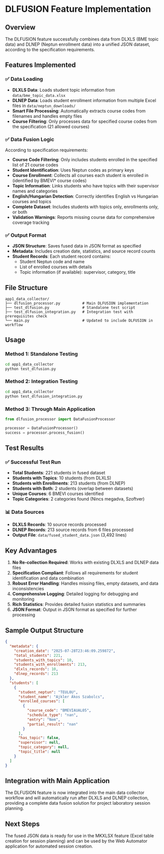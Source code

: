 # DLFUSION Feature Implementation

## Overview

The DLFUSION feature successfully combines data from DLXLS (BME topic data) and DLNEP (Neptun enrollment data) into a unified JSON dataset, according to the specification requirements.

## Features Implemented

### ✅ Data Loading
- **DLXLS Data**: Loads student topic information from `data/bme_topic_data.xlsx`
- **DLNEP Data**: Loads student enrollment information from multiple Excel files in `data/neptun_downloads/`
- **Smart File Processing**: Automatically extracts course codes from filenames and handles empty files
- **Course Filtering**: Only processes data for specified course codes from the specification (21 allowed courses)

### ✅ Data Fusion Logic
According to specification requirements:
- **Course Code Filtering**: Only includes students enrolled in the specified list of 21 course codes
- **Student Identification**: Uses Neptun codes as primary keys
- **Course Enrollment**: Collects all courses each student is enrolled in (identified by BMEVI* course codes)
- **Topic Information**: Links students who have topics with their supervisor names and categories
- **English/Hungarian Detection**: Correctly identifies English vs Hungarian courses and topics
- **Complete Dataset**: Includes students with topics only, enrollments only, or both
- **Validation Warnings**: Reports missing course data for comprehensive coverage tracking

### ✅ Output Format
- **JSON Structure**: Saves fused data in JSON format as specified
- **Metadata**: Includes creation date, statistics, and source record counts
- **Student Records**: Each student record contains:
  - Student Neptun code and name
  - List of enrolled courses with details
  - Topic information (if available): supervisor, category, title

## File Structure

```
app1_data_collector/
├── dlfusion_processor.py          # Main DLFUSION implementation
├── test_dlfusion.py               # Standalone test script
├── test_dlfusion_integration.py   # Integration test with prerequisites check
└── main.py                        # Updated to include DLFUSION in workflow
```

## Usage

### Method 1: Standalone Testing
```bash
cd app1_data_collector
python test_dlfusion.py
```

### Method 2: Integration Testing
```bash
cd app1_data_collector
python test_dlfusion_integration.py
```

### Method 3: Through Main Application
```python
from dlfusion_processor import DataFusionProcessor

processor = DataFusionProcessor()
success = processor.process_fusion()
```

## Test Results

### ✅ Successful Test Run
- **Total Students**: 221 students in fused dataset
- **Students with Topics**: 10 students (from DLXLS)
- **Students with Enrollments**: 213 students (from DLNEP)
- **Students with Both**: 2 students (overlap between datasets)
- **Unique Courses**: 6 BMEVI courses identified
- **Topic Categories**: 2 categories found (Nincs megadva, Szoftver)

### 📊 Data Sources
- **DLXLS Records**: 10 source records processed
- **DLNEP Records**: 213 source records from 6 files processed
- **Output File**: `data/fused_student_data.json` (3,492 lines)

## Key Advantages

1. **No Re-collection Required**: Works with existing DLXLS and DLNEP data files
2. **Specification Compliant**: Follows all requirements for student identification and data combination
3. **Robust Error Handling**: Handles missing files, empty datasets, and data inconsistencies
4. **Comprehensive Logging**: Detailed logging for debugging and monitoring
5. **Rich Statistics**: Provides detailed fusion statistics and summaries
6. **JSON Format**: Output in JSON format as specified for further processing

## Sample Output Structure

```json
{
  "metadata": {
    "creation_date": "2025-07-28T23:46:09.259872",
    "total_students": 221,
    "students_with_topics": 10,
    "students_with_enrollments": 213,
    "dlxls_records": 10,
    "dlnep_records": 213
  },
  "students": [
    {
      "student_neptun": "TEUL0U",
      "student_name": "Ajkler Ákos Szabolcs",
      "enrolled_courses": [
        {
          "course_code": "BMEVIAUAL05",
          "schedule_type": "nan",
          "entry": "Nem",
          "partial_result": "nan"
        }
      ],
      "has_topic": false,
      "supervisor": null,
      "topic_category": null,
      "topic_title": null
    }
  ]
}
```

## Integration with Main Application

The DLFUSION feature is now integrated into the main data collector workflow and will automatically run after DLXLS and DLNEP collection, providing a complete data fusion solution for project laboratory session planning.

## Next Steps

The fused JSON data is ready for use in the MKXLSX feature (Excel table creation for session planning) and can be used by the Web Automator application for automated session creation.

